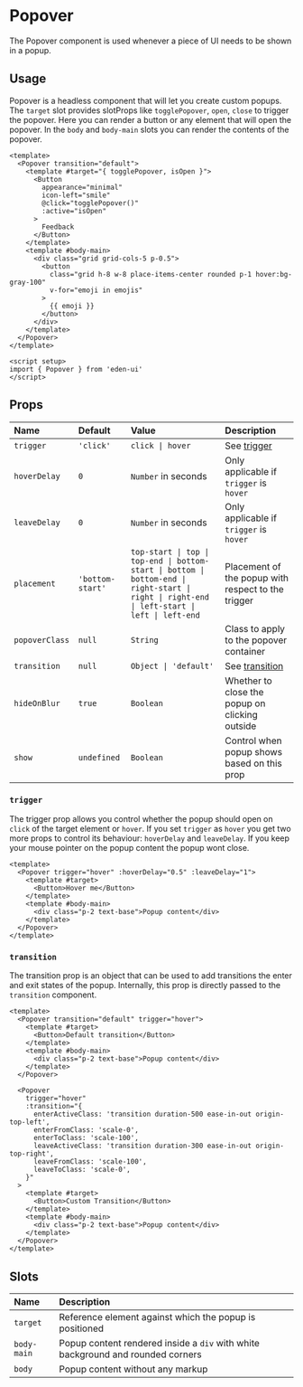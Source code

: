 <script setup>
import { Popover, Button } from '../../src/index'
let emojis = ['👍', '👎', '🔥', '🍿', '❤️']
</script>

# Popover

The Popover component is used whenever a piece of UI needs to be shown in a
popup.

## Usage

Popover is a headless component that will let you create custom popups. The
`target` slot provides slotProps like `togglePopover`, `open`, `close` to
trigger the popover. Here you can render a button or any element that will open
the popover. In the `body` and `body-main` slots you can render the contents of
the popover.

<Story class="gap-4">
    <Popover transition="default">
    <template #target="{ togglePopover, isOpen }">
      <Button
        appearance="minimal"
        icon-left="smile"
        @click="togglePopover()"
        :active="isOpen"
      >
        Feedback
      </Button>
    </template>
    <template #body-main>
      <div class="grid grid-cols-5 p-0.5">
        <button
          class="grid h-8 w-8 place-items-center rounded p-1 hover:bg-gray-100"
          v-for="emoji in emojis"
        >
          {{ emoji }}
        </button>
      </div>
    </template>
  </Popover>
</Story>

```vue
<template>
  <Popover transition="default">
    <template #target="{ togglePopover, isOpen }">
      <Button
        appearance="minimal"
        icon-left="smile"
        @click="togglePopover()"
        :active="isOpen"
      >
        Feedback
      </Button>
    </template>
    <template #body-main>
      <div class="grid grid-cols-5 p-0.5">
        <button
          class="grid h-8 w-8 place-items-center rounded p-1 hover:bg-gray-100"
          v-for="emoji in emojis"
        >
          {{ emoji }}
        </button>
      </div>
    </template>
  </Popover>
</template>

<script setup>
import { Popover } from 'eden-ui'
</script>
```

## Props

| Name           | Default          | Value                                                                                                                                        | Description                                        |
| :------------- | :--------------- | :------------------------------------------------------------------------------------------------------------------------------------------- | :------------------------------------------------- |
| `trigger`      | `'click'`        | `click \| hover`                                                                                                                             | See [trigger](#trigger)                            |
| `hoverDelay`   | `0`              | `Number` in seconds                                                                                                                          | Only applicable if `trigger` is `hover`            |
| `leaveDelay`   | `0`              | `Number` in seconds                                                                                                                          | Only applicable if `trigger` is `hover`            |
| `placement`    | `'bottom-start'` | `top-start \| top \| top-end \| bottom-start \| bottom \| bottom-end \| right-start \| right \| right-end \| left-start \| left \| left-end` | Placement of the popup with respect to the trigger |
| `popoverClass` | `null`           | `String`                                                                                                                                     | Class to apply to the popover container            |
| `transition`   | `null`           | `Object \| 'default'`                                                                                                                        | See [transition](#transition)                      |
| `hideOnBlur`   | `true`           | `Boolean`                                                                                                                                    | Whether to close the popup on clicking outside     |
| `show`         | `undefined`      | `Boolean`                                                                                                                                    | Control when popup shows based on this prop        |

### `trigger`

The trigger prop allows you control whether the popup should open on `click` of
the target element or `hover`. If you set `trigger` as `hover` you get two more
props to control its behaviour: `hoverDelay` and `leaveDelay`. If you keep your
mouse pointer on the popup content the popup wont close.

<Story class="gap-4">
  <Popover trigger="hover" :hoverDelay="0.5" :leaveDelay="1">
    <template #target>
      <Button>Hover me</Button>
    </template>
    <template #body-main>
      <div class="p-2 text-base">Popup content</div>
    </template>
  </Popover>
</Story>

```vue
<template>
  <Popover trigger="hover" :hoverDelay="0.5" :leaveDelay="1">
    <template #target>
      <Button>Hover me</Button>
    </template>
    <template #body-main>
      <div class="p-2 text-base">Popup content</div>
    </template>
  </Popover>
</template>
```

### `transition`

The transition prop is an object that can be used to add transitions the enter
and exit states of the popup. Internally, this prop is directly passed to the
`transition` component.

<Story class="gap-4">
  <Popover transition="default" trigger="hover">
    <template #target>
      <Button>Default transition</Button>
    </template>
    <template #body-main>
      <div class="p-2 text-base">Popup content</div>
    </template>
  </Popover>
  <Popover
    trigger="hover"
    :transition="{
      enterActiveClass: 'transition duration-500 ease-in-out origin-top-left',
      enterFromClass: 'scale-0',
      enterToClass: 'scale-100',
      leaveActiveClass: 'transition duration-300 ease-in-out origin-top-right',
      leaveFromClass: 'scale-100',
      leaveToClass: 'scale-0',
    }"
  >
  <template #target>
      <Button>Custom Transition</Button>
    </template>
    <template #body-main>
      <div class="p-2 text-base">Popup content</div>
    </template>
  </Popover>
</Story>

```vue
<template>
  <Popover transition="default" trigger="hover">
    <template #target>
      <Button>Default transition</Button>
    </template>
    <template #body-main>
      <div class="p-2 text-base">Popup content</div>
    </template>
  </Popover>

  <Popover
    trigger="hover"
    :transition="{
      enterActiveClass: 'transition duration-500 ease-in-out origin-top-left',
      enterFromClass: 'scale-0',
      enterToClass: 'scale-100',
      leaveActiveClass: 'transition duration-300 ease-in-out origin-top-right',
      leaveFromClass: 'scale-100',
      leaveToClass: 'scale-0',
    }"
  >
    <template #target>
      <Button>Custom Transition</Button>
    </template>
    <template #body-main>
      <div class="p-2 text-base">Popup content</div>
    </template>
  </Popover>
</template>
```

## Slots

| Name        | Description                                                                     |
| :---------- | :------------------------------------------------------------------------------ |
| `target`    | Reference element against which the popup is positioned                         |
| `body-main` | Popup content rendered inside a `div` with white background and rounded corners |
| `body`      | Popup content without any markup                                                |
